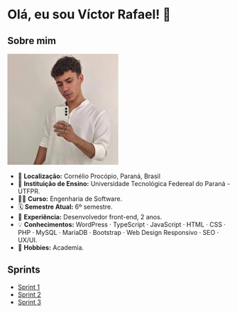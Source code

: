 # Olá, eu sou Víctor Rafael! 👋

## Sobre mim

<img src="victor.jpg" alt="Imagem de perfil" width="250"/>

* 📍 **Localização:** Cornélio Procópio, Paraná, Brasil
* 🏫 **Instituição de Ensino:** Universidade Tecnológica Federeal do Paraná - UTFPR.
* 👨‍💻 **Curso:** Engenharia de Software.
* 🗓️ **Semestre Atual:** 6º semestre.
* 💼 **Experiência:** Desenvolvedor front-end, 2 anos.
* 💡 **Conhecimentos:** WordPress · TypeScript · JavaScript · HTML · CSS · PHP · MySQL · MariaDB · Bootstrap · Web Design Responsivo · SEO · UX/UI.
* 🚴 **Hobbies:** Academia.

## Sprints

* [Sprint 1](sprint-1/)
* [Sprint 2](sprint-2/)
* [Sprint 3](sprint-3/)
